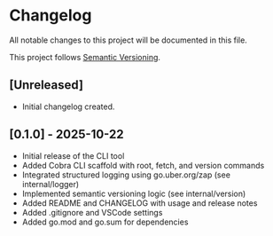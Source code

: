 # Changelog

All notable changes to this project will be documented in this file.

This project follows [Semantic Versioning](https://semver.org/).

## [Unreleased]
- Initial changelog created.

## [0.1.0] - 2025-10-22
- Initial release of the CLI tool
- Added Cobra CLI scaffold with root, fetch, and version commands
- Integrated structured logging using go.uber.org/zap (see internal/logger)
- Implemented semantic versioning logic (see internal/version)
- Added README and CHANGELOG with usage and release notes
- Added .gitignore and VSCode settings
- Added go.mod and go.sum for dependencies